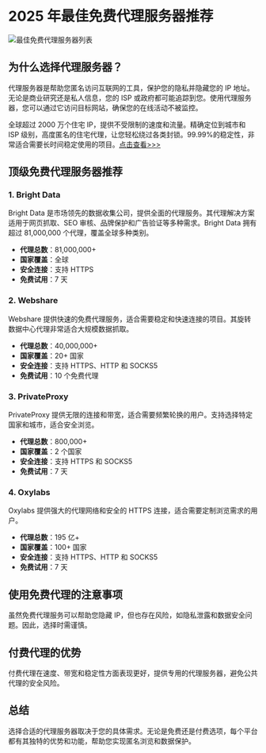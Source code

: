 # 2025 年最佳免费代理服务器推荐

![最佳免费代理服务器列表](https://www.guru99.com/images/best-free-proxy-server-list.png)

## 为什么选择代理服务器？

代理服务器是帮助您匿名访问互联网的工具，保护您的隐私并隐藏您的 IP 地址。无论是商业研究还是私人信息，您的 ISP 或政府都可能追踪到您。使用代理服务器，您可以通过它访问目标网站，确保您的在线活动不被监控。

全球超过 2000 万个住宅 IP，提供不受限制的速度和流量。精确定位到城市和 ISP 级别，高度匿名的住宅代理，让您轻松绕过各类封锁。99.99%的稳定性，非常适合需要长时间稳定使用的项目。[点击查看>>>](https://bit.ly/proxy-seller-coupon)

## 顶级免费代理服务器推荐

### 1. Bright Data

Bright Data 是市场领先的数据收集公司，提供全面的代理服务。其代理解决方案适用于网页抓取、SEO 审核、品牌保护和广告验证等多种需求。Bright Data 拥有超过 81,000,000 个代理，覆盖全球多种类别。

- **代理总数**：81,000,000+
- **国家覆盖**：全球
- **安全连接**：支持 HTTPS
- **免费试用**：7 天

### 2. Webshare

Webshare 提供快速的免费代理服务，适合需要稳定和快速连接的项目。其旋转数据中心代理非常适合大规模数据抓取。

- **代理总数**：40,000,000+
- **国家覆盖**：20+ 国家
- **安全连接**：支持 HTTPS、HTTP 和 SOCKS5
- **免费试用**：10 个免费代理

### 3. PrivateProxy

PrivateProxy 提供无限的连接和带宽，适合需要频繁轮换的用户。支持选择特定国家和城市，适合安全浏览。

- **代理总数**：800,000+
- **国家覆盖**：2 个国家
- **安全连接**：支持 HTTPS 和 SOCKS5
- **免费试用**：7 天

### 4. Oxylabs

Oxylabs 提供强大的代理网络和安全的 HTTPS 连接，适合需要定制浏览需求的用户。

- **代理总数**：195 亿+
- **国家覆盖**：100+ 国家
- **安全连接**：支持 HTTPS、HTTP 和 SOCKS5
- **免费试用**：7 天

## 使用免费代理的注意事项

虽然免费代理服务可以帮助您隐藏 IP，但也存在风险，如隐私泄露和数据安全问题。因此，选择时需谨慎。

## 付费代理的优势

付费代理在速度、带宽和稳定性方面表现更好，提供专用的代理服务器，避免公共代理的安全风险。

## 总结

选择合适的代理服务器取决于您的具体需求。无论是免费还是付费选项，每个平台都有其独特的优势和功能，帮助您实现匿名浏览和数据保护。

